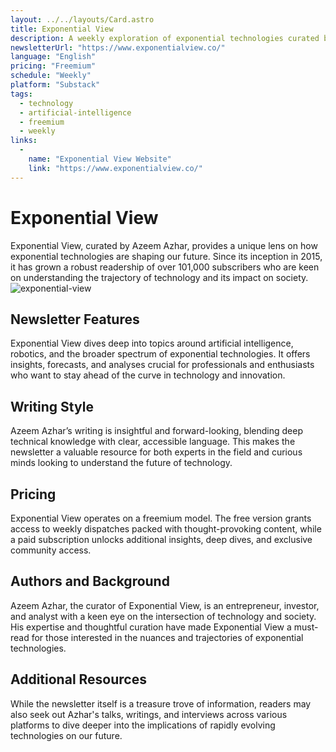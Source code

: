 ```yaml
---
layout: ../../layouts/Card.astro
title: Exponential View
description: A weekly exploration of exponential technologies curated by Azeem Azhar.
newsletterUrl: "https://www.exponentialview.co/"
language: "English"
pricing: "Freemium"
schedule: "Weekly"
platform: "Substack"
tags:
  - technology
  - artificial-intelligence
  - freemium
  - weekly
links:
  -
    name: "Exponential View Website"
    link: "https://www.exponentialview.co/"
---
```

# Exponential View
Exponential View, curated by Azeem Azhar, provides a unique lens on how exponential technologies are shaping our future. Since its inception in 2015, it has grown a robust readership of over 101,000 subscribers who are keen on understanding the trajectory of technology and its impact on society. 
![exponential-view](images/exponential-view.webp)
## Newsletter Features
Exponential View dives deep into topics around artificial intelligence, robotics, and the broader spectrum of exponential technologies. It offers insights, forecasts, and analyses crucial for professionals and enthusiasts who want to stay ahead of the curve in technology and innovation.
## Writing Style
Azeem Azhar’s writing is insightful and forward-looking, blending deep technical knowledge with clear, accessible language. This makes the newsletter a valuable resource for both experts in the field and curious minds looking to understand the future of technology.
## Pricing
Exponential View operates on a freemium model. The free version grants access to weekly dispatches packed with thought-provoking content, while a paid subscription unlocks additional insights, deep dives, and exclusive community access.
## Authors and Background
Azeem Azhar, the curator of Exponential View, is an entrepreneur, investor, and analyst with a keen eye on the intersection of technology and society. His expertise and thoughtful curation have made Exponential View a must-read for those interested in the nuances and trajectories of exponential technologies.
## Additional Resources
While the newsletter itself is a treasure trove of information, readers may also seek out Azhar's talks, writings, and interviews across various platforms to dive deeper into the implications of rapidly evolving technologies on our future.